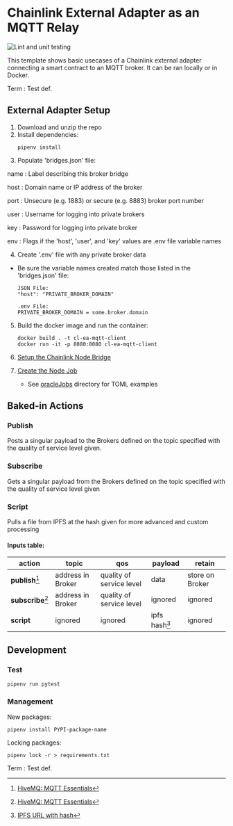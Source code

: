 # Chainlink External Adapter as an MQTT Relay

![Lint and unit testing](https://github.com/Briojas/CL-EA-MQTT-Client/workflows/Lint%20and%20unit%20testing/badge.svg)

This template shows basic usecases of a Chainlink external adapter connecting a smart contract to an MQTT broker. It can be ran locally or in Docker.

Term
: Test def.

## External Adapter Setup
1. Download and unzip the repo
2. Install dependencies:
    ```
    pipenv install
    ```
3. Populate 'bridges.json' file:
 
name
: Label describing this broker bridge

host
: Domain name or IP address of the broker

port
: Unsecure (e.g. 1883) or secure (e.g. 8883) broker port number

user
: Username for logging into private brokers

key
: Password for logging into private broker

env
: Flags if the 'host', 'user', and 'key' values are .env file variable names
  
4. Create '.env' file with any private broker data 
  - Be sure the variable names created match those listed in the 'bridges.json' file:
    ```
    JSON File:
    "host": "PRIVATE_BROKER_DOMAIN"

    .env File:
    PRIVATE_BROKER_DOMAIN = some.broker.domain
    ```
 
5. Build the docker image and run the container:
    ```
    docker build . -t cl-ea-mqtt-client
    docker run -it -p 8080:8080 cl-ea-mqtt-client
    ```
6. [Setup the Chainlink Node Bridge](https://docs.chain.link/docs/node-operators/)

7. [Create the Node Job](https://docs.chain.link/docs/jobs/)
    - See [oracleJobs](https://github.com/Briojas/CL-EA-MQTT-Client/tree/master/oracleJobs) directory for TOML examples
  
## Baked-in Actions
### Publish
Posts a singular payload to the Brokers defined on the topic specified with the quality of service level given. 
### Subscribe
Gets a singular payload from the Brokers defined on the topic specified with the quality of service level given
### Script
Pulls a file from IPFS at the hash given for more advanced and custom processing
#### Inputs table:
| action | topic | qos | payload | retain |
| ----------- | ----------- | ----------- | ----------- | ----------- |
| **publish**[^1] | address in Broker | quality of service level | data | store on Broker |
| **subscribe**[^1] | address in Broker | quality of service level | ignored | ignored |
| **script** | ignored | ignored | ipfs hash[^2] | ignored |

[^1]: [HiveMQ: MQTT Essentials](https://www.hivemq.com/mqtt-essentials/)
[^2]: [IPFS URL with hash](https://docs.ipfs.io/how-to/address-ipfs-on-web/)

## Development 
### Test
  ```
  pipenv run pytest
  ```
### Management
  New packages:
  ```
  pipenv install PYPI-package-name
  ```
  Locking packages:
  ```
  pipenv lock -r > requirements.txt
  ```

Term
: Test def. 
